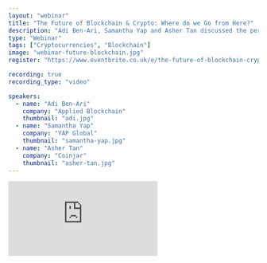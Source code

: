 ```yaml
---
layout: "webinar"
title: "The Future of Blockchain & Crypto: Where do we Go from Here?"
description: "Adi Ben-Ari, Samantha Yap and Asher Tan discussed the perspectives on the future of cryptocurrency and blockchain by looking at what the rest of 2021 is likely to have in store, along with the long-term term view and the real-world applications for both cryptocurrency and blockchain."
type: "Webinar"
tags: ["Cryptocurrencies", "Blockchain"]
image: "webinar-future-blockchain.jpg"
register: "https://www.eventbrite.co.uk/e/the-future-of-blockchain-crypto-where-do-we-go-from-here-tickets-156889146661"

recording: true
recording_type: "video"

speakers:
  - name: "Adi Ben-Ari"
    company: "Applied Blockchain"
    thumbnail: "adi.jpg"
  - name: "Samantha Yap"
    company: "YAP Global"
    thumbnail: "samantha-yap.jpg"
  - name: "Asher Tan"
    company: "Coinjar"
    thumbnail: "asher-tan.jpg"
---
```


<div class="embed-container">
  <iframe src="https://www.youtube.com/embed/3fCAi0GzhwI" frameborder="0" webkitAllowFullScreen mozallowfullscreen allowFullScreen></iframe>
</div>
